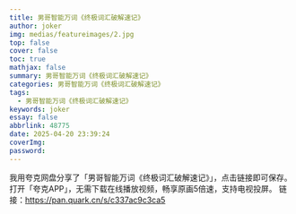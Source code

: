 ```yaml
---
title: 男哥智能万词《终极词汇破解速记》
author: joker
img: medias/featureimages/2.jpg
top: false
cover: false
toc: true
mathjax: false
summary: 男哥智能万词《终极词汇破解速记》
categories: 男哥智能万词《终极词汇破解速记》
tags:
  - 男哥智能万词《终极词汇破解速记》
keywords: joker
essay: false
abbrlink: 48775
date: 2025-04-20 23:39:24
coverImg:
password:
---
```


我用夸克网盘分享了「男哥智能万词《终极词汇破解速记》」，点击链接即可保存。打开「夸克APP」，无需下载在线播放视频，畅享原画5倍速，支持电视投屏。
链接：https://pan.quark.cn/s/c337ac9c3ca5
